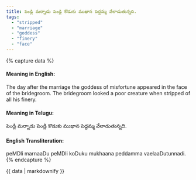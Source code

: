 ```yaml
---
title: పెండ్లి మర్నాడు పెండ్లి కొడుకు ముఖాన పెద్దమ్మ వేలాడుతున్నది.
tags:
  - "stripped"
  - "marriage"
  - "goddess"
  - "finery"
  - "face"
---
```


{% capture data %}
#### Meaning in English:
The day after the marriage the goddess of misfortune appeared in the face of the bridegroom.
The bridegroom looked a poor creature when stripped of all his finery.

#### Meaning in Telugu:
పెండ్లి మర్నాడు పెండ్లి కొడుకు ముఖాన పెద్దమ్మ వేలాడుతున్నది.

#### English Transliteration:
peMDli marnaaDu peMDli koDuku mukhaana peddamma vaelaaDutunnadi.
{% endcapture %}

<div class="notice">{{ data | markdownify }}</div>

